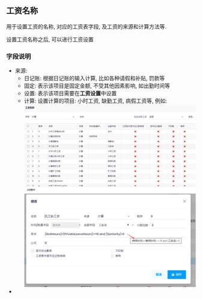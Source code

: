 ## 工资名称

用于设置工资的名称, 对应的工资表字段, 及工资的来源和计算方法等. 

设置工资名称之后, 可以进行工资设置



### 字段说明

- 来源: 
  - 日记账: 根据日记账的输入计算, 比如各种请假和补贴, 罚款等
  - 固定: 表示该项目是固定金额, 不受其他因素影响, 如出勤时间等
  - 设置: 表示该项目需要在**工资设置**中设置
  - 计算: 设置计算的项目: 小时工资, 缺勤工资, 病假工资等, 例如:
![Payrollitem List](payrollitem-list.png)
  ![Payrollitem](payrollitem.png)
- 
